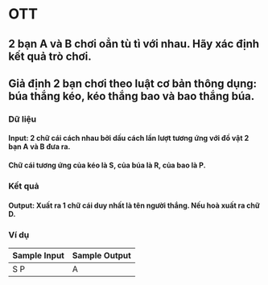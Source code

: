 # OTT
## 2 bạn A và B chơi oẳn tù tì với nhau. Hãy xác định kết quả trò chơi.
## Giả định 2 bạn chơi theo luật cơ bản thông dụng: búa thắng kéo, kéo thắng bao và bao thắng búa.
### Dữ liệu 
#### Input: 2 chữ cái cách nhau bởi dấu cách lần lượt tương ứng với đồ vật 2 bạn A và B đưa ra.
#### Chữ cái tương ứng của kéo là S, của búa là R, của bao là P.
### Kết quả
#### Output: Xuất ra 1 chữ cái duy nhất là tên người thắng. Nếu hoà xuất ra chữ D.
### Ví dụ
|Sample Input|Sample Output|
|------------|-------------|
|S P         |A            |
